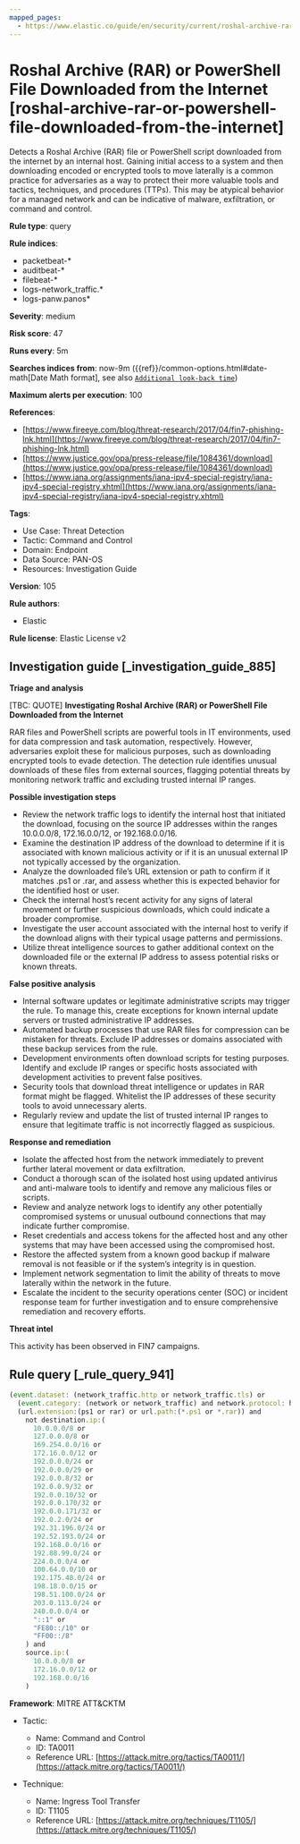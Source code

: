 ```yaml
---
mapped_pages:
  - https://www.elastic.co/guide/en/security/current/roshal-archive-rar-or-powershell-file-downloaded-from-the-internet.html
---
```


# Roshal Archive (RAR) or PowerShell File Downloaded from the Internet [roshal-archive-rar-or-powershell-file-downloaded-from-the-internet]

Detects a Roshal Archive (RAR) file or PowerShell script downloaded from the internet by an internal host. Gaining initial access to a system and then downloading encoded or encrypted tools to move laterally is a common practice for adversaries as a way to protect their more valuable tools and tactics, techniques, and procedures (TTPs). This may be atypical behavior for a managed network and can be indicative of malware, exfiltration, or command and control.

**Rule type**: query

**Rule indices**:

* packetbeat-*
* auditbeat-*
* filebeat-*
* logs-network_traffic.*
* logs-panw.panos*

**Severity**: medium

**Risk score**: 47

**Runs every**: 5m

**Searches indices from**: now-9m ({{ref}}/common-options.html#date-math[Date Math format], see also [`Additional look-back time`](docs-content://solutions/security/detect-and-alert/create-detection-rule.md#rule-schedule))

**Maximum alerts per execution**: 100

**References**:

* [https://www.fireeye.com/blog/threat-research/2017/04/fin7-phishing-lnk.html](https://www.fireeye.com/blog/threat-research/2017/04/fin7-phishing-lnk.html)
* [https://www.justice.gov/opa/press-release/file/1084361/download](https://www.justice.gov/opa/press-release/file/1084361/download)
* [https://www.iana.org/assignments/iana-ipv4-special-registry/iana-ipv4-special-registry.xhtml](https://www.iana.org/assignments/iana-ipv4-special-registry/iana-ipv4-special-registry.xhtml)

**Tags**:

* Use Case: Threat Detection
* Tactic: Command and Control
* Domain: Endpoint
* Data Source: PAN-OS
* Resources: Investigation Guide

**Version**: 105

**Rule authors**:

* Elastic

**Rule license**: Elastic License v2

## Investigation guide [_investigation_guide_885]

**Triage and analysis**

[TBC: QUOTE]
**Investigating Roshal Archive (RAR) or PowerShell File Downloaded from the Internet**

RAR files and PowerShell scripts are powerful tools in IT environments, used for data compression and task automation, respectively. However, adversaries exploit these for malicious purposes, such as downloading encrypted tools to evade detection. The detection rule identifies unusual downloads of these files from external sources, flagging potential threats by monitoring network traffic and excluding trusted internal IP ranges.

**Possible investigation steps**

* Review the network traffic logs to identify the internal host that initiated the download, focusing on the source IP addresses within the ranges 10.0.0.0/8, 172.16.0.0/12, or 192.168.0.0/16.
* Examine the destination IP address of the download to determine if it is associated with known malicious activity or if it is an unusual external IP not typically accessed by the organization.
* Analyze the downloaded file’s URL extension or path to confirm if it matches .ps1 or .rar, and assess whether this is expected behavior for the identified host or user.
* Check the internal host’s recent activity for any signs of lateral movement or further suspicious downloads, which could indicate a broader compromise.
* Investigate the user account associated with the internal host to verify if the download aligns with their typical usage patterns and permissions.
* Utilize threat intelligence sources to gather additional context on the downloaded file or the external IP address to assess potential risks or known threats.

**False positive analysis**

* Internal software updates or legitimate administrative scripts may trigger the rule. To manage this, create exceptions for known internal update servers or trusted administrative IP addresses.
* Automated backup processes that use RAR files for compression can be mistaken for threats. Exclude IP addresses or domains associated with these backup services from the rule.
* Development environments often download scripts for testing purposes. Identify and exclude IP ranges or specific hosts associated with development activities to prevent false positives.
* Security tools that download threat intelligence or updates in RAR format might be flagged. Whitelist the IP addresses of these security tools to avoid unnecessary alerts.
* Regularly review and update the list of trusted internal IP ranges to ensure that legitimate traffic is not incorrectly flagged as suspicious.

**Response and remediation**

* Isolate the affected host from the network immediately to prevent further lateral movement or data exfiltration.
* Conduct a thorough scan of the isolated host using updated antivirus and anti-malware tools to identify and remove any malicious files or scripts.
* Review and analyze network logs to identify any other potentially compromised systems or unusual outbound connections that may indicate further compromise.
* Reset credentials and access tokens for the affected host and any other systems that may have been accessed using the compromised host.
* Restore the affected system from a known good backup if malware removal is not feasible or if the system’s integrity is in question.
* Implement network segmentation to limit the ability of threats to move laterally within the network in the future.
* Escalate the incident to the security operations center (SOC) or incident response team for further investigation and to ensure comprehensive remediation and recovery efforts.

**Threat intel**

This activity has been observed in FIN7 campaigns.


## Rule query [_rule_query_941]

```js
(event.dataset: (network_traffic.http or network_traffic.tls) or
  (event.category: (network or network_traffic) and network.protocol: http)) and
  (url.extension:(ps1 or rar) or url.path:(*.ps1 or *.rar)) and
    not destination.ip:(
      10.0.0.0/8 or
      127.0.0.0/8 or
      169.254.0.0/16 or
      172.16.0.0/12 or
      192.0.0.0/24 or
      192.0.0.0/29 or
      192.0.0.8/32 or
      192.0.0.9/32 or
      192.0.0.10/32 or
      192.0.0.170/32 or
      192.0.0.171/32 or
      192.0.2.0/24 or
      192.31.196.0/24 or
      192.52.193.0/24 or
      192.168.0.0/16 or
      192.88.99.0/24 or
      224.0.0.0/4 or
      100.64.0.0/10 or
      192.175.48.0/24 or
      198.18.0.0/15 or
      198.51.100.0/24 or
      203.0.113.0/24 or
      240.0.0.0/4 or
      "::1" or
      "FE80::/10" or
      "FF00::/8"
    ) and
    source.ip:(
      10.0.0.0/8 or
      172.16.0.0/12 or
      192.168.0.0/16
    )
```

**Framework**: MITRE ATT&CKTM

* Tactic:

    * Name: Command and Control
    * ID: TA0011
    * Reference URL: [https://attack.mitre.org/tactics/TA0011/](https://attack.mitre.org/tactics/TA0011/)

* Technique:

    * Name: Ingress Tool Transfer
    * ID: T1105
    * Reference URL: [https://attack.mitre.org/techniques/T1105/](https://attack.mitre.org/techniques/T1105/)




